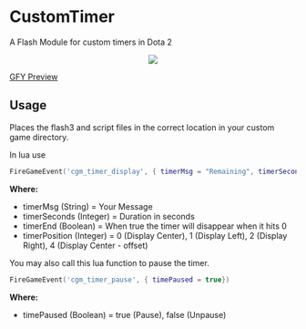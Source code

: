 # CustomTimer
A Flash Module for custom timers in Dota 2

<p align="center">
  <img src="https://raw.githubusercontent.com/ynohtna92/CustomTimer/master/src/CustomTimerPreview.PNG"/>
</p>

[GFY Preview](https://gfycat.com/OfficialCautiousCaimanlizard)

Usage
-----
Places the flash3 and script files in the correct location in your custom game directory.

In lua use  
````lua
FireGameEvent('cgm_timer_display', { timerMsg = "Remaining", timerSeconds = 10, timerEnd = true, timerPosition = 0})
````
**Where:**
- timerMsg (String) = Your Message
- timerSeconds (Integer) = Duration in seconds
- timerEnd (Boolean) = When true the timer will disappear when it hits 0
- timerPosition (Integer) = 0 (Display Center), 1 (Display Left), 2 (Display Right), 4 (Display Center - offset)
  
You may also call this lua function to pause the timer.  
```lua
FireGameEvent('cgm_timer_pause', { timePaused = true})
```
  
**Where:**
- timePaused (Boolean) = true (Pause), false (Unpause)

